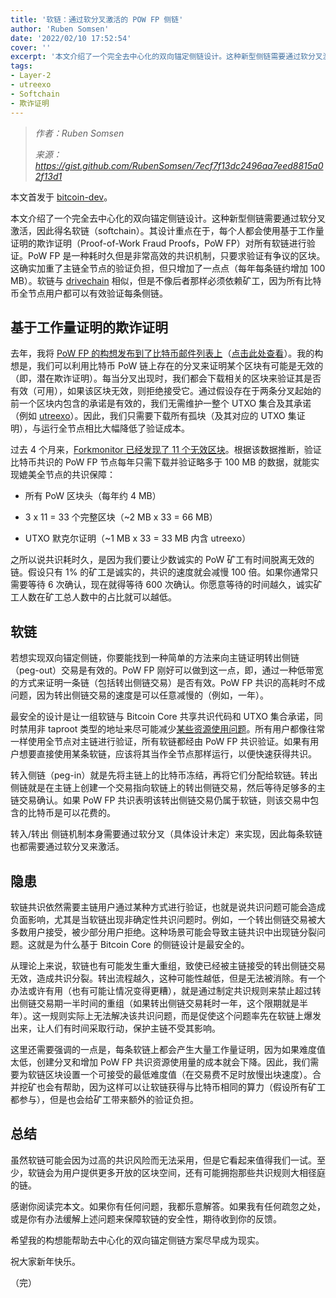 ```yaml
---
title: '软链：通过软分叉激活的 POW FP 侧链'
author: 'Ruben Somsen'
date: '2022/02/10 17:52:54'
cover: ''
excerpt: '本文介绍了一个完全去中心化的双向锚定侧链设计。这种新型侧链需要通过软分叉激活'
tags:
- Layer-2
- utreexo
- Softchain
- 欺诈证明
---
```



> *作者：Ruben Somsen*
> 
> *来源：<https://gist.github.com/RubenSomsen/7ecf7f13dc2496aa7eed8815a02f13d1>*

本文首发于 [bitcoin-dev](https://lists.linuxfoundation.org/pipermail/bitcoin-dev/2020-December/018331.html)。

本文介绍了一个完全去中心化的双向锚定侧链设计。这种新型侧链需要通过软分叉激活，因此得名软链（softchain）。其设计重点在于，每个人都会使用基于工作量证明的欺诈证明（Proof-of-Work Fraud Proofs，PoW FP）对所有软链进行验证。PoW FP 是一种耗时久但是非常高效的共识机制，只要求验证有争议的区块。这确实加重了主链全节点的验证负担，但只增加了一点点（每年每条链约增加 100 MB）。软链与 [drivechain](https://www.drivechain.info/) 相似，但是不像后者那样必须依赖矿工，因为所有比特币全节点用户都可以有效验证每条侧链。

## 基于工作量证明的欺诈证明

去年，我将 [PoW FP 的构想发布到了比特币邮件列表上](https://lists.linuxfoundation.org/pipermail/bitcoin-dev/2019-April/016873.html)（[点击此处查看](https://lists.linuxfoundation.org/pipermail/bitcoin-dev/2019-September/017287.html)）。我的构想是，我们可以利用比特币 PoW 链上存在的分叉来证明某个区块有可能是无效的（即，潜在欺诈证明）。每当分叉出现时，我们都会下载相关的区块来验证其是否有效（可用），如果该区块无效，则拒绝接受它。通过假设存在于两条分叉起始的前一个区块内包含的承诺是有效的，我们无需维护一整个 UTXO 集合及其承诺（例如 [utreexo](https://eprint.iacr.org/2019/611.pdf)）。因此，我们只需要下载所有孤块（及其对应的 UTXO 集证明），与运行全节点相比大幅降低了验证成本。

过去 4 个月来，[Forkmonitor](https://forkmonitor.info/notifications)[ 已经发现了 11 个无效区块](https://forkmonitor.info/notifications)。根据该数据推断，验证比特币共识的 PoW FP 节点每年只需下载并验证略多于 100 MB 的数据，就能实现媲美全节点的共识保障：

- 所有 PoW 区块头（每年约 4 MB）

- 3 x 11 = 33 个完整区块（~2 MB x 33 = 66 MB）

- UTXO 默克尔证明（~1 MB x 33 = 33 MB 内含 utreexo）

之所以说共识耗时久，是因为我们要让少数诚实的 PoW 矿工有时间脱离无效的链。假设只有 1% 的矿工是诚实的，共识的速度就会减慢 100 倍。如果你通常只需要等待 6 次确认，现在就得等待 600 次确认。你愿意等待的时间越久，诚实矿工人数在矿工总人数中的占比就可以越低。

## 软链

若想实现双向锚定侧链，你要能找到一种简单的方法来向主链证明转出侧链（peg-out）交易是有效的。PoW FP 刚好可以做到这一点，即，通过一种低带宽的方式来证明一条链（包括转出侧链交易）是否有效。PoW FP 共识的高耗时不成问题，因为转出侧链交易的速度是可以任意减慢的（例如，一年）。

最安全的设计是让一组软链与 Bitcoin Core 共享共识代码和 UTXO 集合承诺，同时禁用非 taproot 类型的地址来尽可能减少[某些资源使用问题](https://lists.linuxfoundation.org/pipermail/bitcoin-dev/2019-September/017298.html)。所有用户都像往常一样使用全节点对主链进行验证，所有软链都经由 PoW FP 共识验证。如果有用户想要直接使用某条软链，应该将其当作全节点那样运行，以便快速获得共识。

转入侧链（peg-in）就是先将主链上的比特币冻结，再将它们分配给软链。转出侧链就是在主链上创建一个交易指向软链上的转出侧链交易，然后等待足够多的主链交易确认。如果 PoW FP 共识表明该转出侧链交易仍属于软链，则该交易中包含的比特币是可以花费的。

转入/转出 侧链机制本身需要通过软分叉（具体设计未定）来实现，因此每条软链也都需要通过软分叉来激活。

## 隐患

软链共识依然需要主链用户通过某种方式进行验证，也就是说共识问题可能会造成负面影响，尤其是当软链出现非确定性共识问题时。例如，一个转出侧链交易被大多数用户接受，被少部分用户拒绝。这种场景可能会导致主链共识中出现链分裂问题。这就是为什么基于 Bitcoin Core 的侧链设计是最安全的。

从理论上来说，软链也有可能发生重大重组，致使已经被主链接受的转出侧链交易无效，造成共识分裂。转出流程越久，这种可能性越低，但是无法被消除。有一个办法或许有用（也有可能让情况变得更糟），就是通过制定共识规则来禁止超过转出侧链交易期一半时间的重组（如果转出侧链交易耗时一年，这个限期就是半年）。这一规则实际上无法解决该共识问题，而是促使这个问题率先在软链上爆发出来，让人们有时间采取行动，保护主链不受其影响。

这里还需要强调的一点是，每条软链上都会产生大量工作量证明，因为如果难度值太低，创建分叉和增加 PoW FP 共识资源使用量的成本就会下降。因此，我们需要为软链区块设置一个可接受的最低难度值（在交易费不足时放慢出块速度）。合并挖矿也会有帮助，因为这样可以让软链获得与比特币相同的算力（假设所有矿工都参与），但是也会给矿工带来额外的验证负担。

## 总结

虽然软链可能会因为过高的共识风险而无法采用，但是它看起来值得我们一试。至少，软链会为用户提供更多开放的区块空间，还有可能拥抱那些共识规则大相径庭的链。

感谢你阅读完本文。如果你有任何问题，我都乐意解答。如果我有任何疏忽之处，或是你有办法缓解上述问题来保障软链的安全性，期待收到你的反馈。

希望我的构想能帮助去中心化的双向锚定侧链方案尽早成为现实。

祝大家新年快乐。

（完）